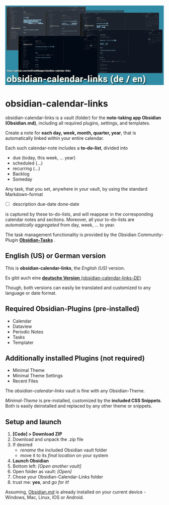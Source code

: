![obsidian-calendar-links](cover.png)

# obsidian-calendar-links
obsidian-calendar-links is a vault (folder) for the **note-taking app Obsidian (Obsidian.md)**, including all required plugins, settings, and templates.

Create a note for **each day, week, month, quarter, year**, that is automatically linked within your entire calendar.

Each such calendar-note includes a **to-do-list**, divided into

- due (today, this week, ... year)
- scheduled (...)
- recurring (...)
- Backlog
- Someday

Any task, that you set, anywhere in your vault, by using the standard Markdown-format

- [ ] description due-date done-date

is captured by these to-do-lists, and will reappear in the corresponding calendar notes and sections.  Moreover, all your to-do-lists are *automatically aggregated* from day, week, ... to year.

The task management functionality is provided by the Obsidian Community-Plugin [**Obsidian-Tasks**](https://github.com/obsidian-tasks-group/obsidian-tasks) .

## English (US) or German version
This is **obsidian-calendar-links**,  the *English (US)* version.

Es gibt auch eine [**deutsche Version** (obsidian-calendar-links-*DE*)](https://github.com/wolframklaeger/obsidian-calendar-links-de/)

Though, both versions can easily be translated and customized to any language or date format. 
 
## Required Obsidian-Plugins (pre-installed)
 
 - Calendar
 - Dataview
 - Periodic Notes
 - Tasks
 - Templater

## Additionally installed Plugins (not required)
 
 - Minimal Theme
 - Minimal Theme Settings
 - Recent Files

The *obsidian-calendar-links* vault is fine with any Obsidian-Theme.

*Minimal-Theme* is pre-installed, customized by the **included CSS Snippets**. Both is easily deinstalled and replaced by any other theme or snippets.
## Setup and launch
1. **[Code] > Download ZIP**
1. Download and unpack the .zip file
1. If desired
    - *rename* the included Obsidian vault folder
    - move it to its *final location* on your system
1. **Launch Obsidian**
2. Bottom left: *[Open another vault]*
3. Open folder as vault: *[Open]*
4. Chose your Obsidian-Calendar-Links folder
5. trust me: **yes**, and *go for it!*

Assuming, [Obsidian.md](https://obsidian.md/) is already installed on your current device - Windows, Mac, Linux, IOS or Android.



 
